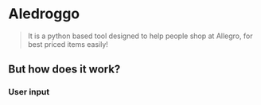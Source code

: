 # Aledroggo

> It is a python based tool designed to help people shop at Allegro, for best priced items easily!

## But how does it work?

### User input




